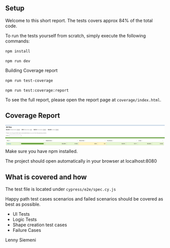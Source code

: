 ## Setup

Welcome to this short report. The tests covers approx 84% of the total code.

To run the tests yourself from scratch, simply execute the following commands:

``
npm install
``

``
npm run dev
``

Building Coverage report

``
npm run test-coverage
``

``
npm run test:coverage:report
``

To see the full report, please open the report page at `coverage/index.html`.

## Coverage Report
![img.png](img.png)
Make sure you have npm installed.

The project should open automatically in your browser at localhost:8080

## What is covered and how

The test file is located under `cypress/e2e/spec.cy.js`

Happy path test cases scenarios and failed scenarios should be covered as best as possible.

* UI Tests
* Logic Tests
* Shape creation test cases
* Failure Cases

Lenny Siemeni